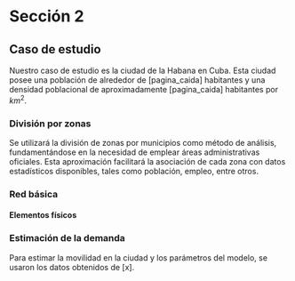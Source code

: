 # Sección 2

## Caso de estudio

Nuestro caso de estudio es la ciudad de la Habana en Cuba. Esta ciudad posee una población de alrededor de [pagina_caida] habitantes y una densidad poblacional de aproximadamente [pagina_caida] habitantes por $km^2$.

### División por zonas

Se utilizará la división de zonas por municipios como método de análisis, fundamentándose en la necesidad de emplear áreas administrativas oficiales. Esta aproximación facilitará la asociación de cada zona con datos estadísticos disponibles, tales como población, empleo, entre otros.

### Red básica

#### Elementos físicos

### Estimación de la demanda

Para estimar la movilidad en la ciudad y los parámetros del modelo, se usaron los datos obtenidos de [x].